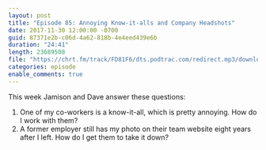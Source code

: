 ```yaml
---
layout: post
title: "Episode 85: Annoying Know-it-alls and Company Headshots"
date: 2017-11-30 12:00:00 -0700
guid: 87371e2b-c06d-4a62-818b-4e4eed439e6b
duration: "24:41"
length: 23689508
file: "https://chrt.fm/track/FD81F6/dts.podtrac.com/redirect.mp3/download.softskills.audio/sse-085.mp3"
categories: episode
enable_comments: true
---
```


This week Jamison and Dave answer these questions:

1. One of my co-workers is a know-it-all, which is pretty annoying. How do I work with them?
2. A former employer still has my photo on their team website eight years after I left. How do I get them to take it down?

